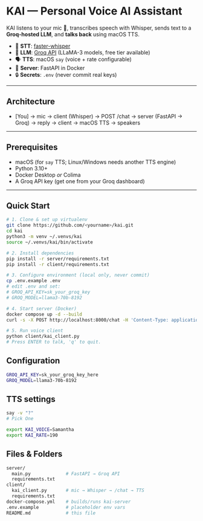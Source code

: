 # KAI — Personal Voice AI Assistant

KAI listens to your mic 🎤, transcribes speech with Whisper, sends text to a **Groq-hosted LLM**, and **talks back** using macOS TTS.

- 🎤 **STT**: [faster-whisper](https://github.com/SYSTRAN/faster-whisper)
- 🧠 **LLM**: [Groq API](https://groq.com) (LLaMA-3 models, free tier available)
- 🗣️ **TTS**: macOS `say` (voice + rate configurable)
- 🐳 **Server**: FastAPI in Docker
- 🔒 **Secrets**: `.env` (never commit real keys)

---

## Architecture

- [You] → mic → client (Whisper) → POST /chat → server (FastAPI → Groq) → reply → client → macOS TTS → speakers


---

## Prerequisites

- macOS (for `say` TTS; Linux/Windows needs another TTS engine)
- Python 3.10+
- Docker Desktop *or* Colima
- A Groq API key (get one from your Groq dashboard)

---

## Quick Start

```bash
# 1. Clone & set up virtualenv
git clone https://github.com/<yourname>/kai.git
cd kai
python3 -m venv ~/.venvs/kai
source ~/.venvs/kai/bin/activate

# 2. Install dependencies
pip install -r server/requirements.txt
pip install -r client/requirements.txt

# 3. Configure environment (local only, never commit)
cp .env.example .env
# edit .env and set:
# GROQ_API_KEY=sk_your_groq_key
# GROQ_MODEL=llama3-70b-8192

# 4. Start server (Docker)
docker compose up -d --build
curl -s -X POST http://localhost:8000/chat -H 'Content-Type: application/json' -d '{"text":"hello"}'

# 5. Run voice client
python client/kai_client.py
# Press ENTER to talk, 'q' to quit.
```

## Configuration

```bash
GROQ_API_KEY=sk_your_groq_key_here
GROQ_MODEL=llama3-70b-8192
```

## TTS settings
```bash
say -v "?"
# Pick One

export KAI_VOICE=Samantha
export KAI_RATE=190
```

## Files & Folders

```bash
server/
  main.py             # FastAPI → Groq API
  requirements.txt
client/
  kai_client.py       # mic → Whisper → /chat → TTS
  requirements.txt
docker-compose.yml    # builds/runs kai-server
.env.example          # placeholder env vars
README.md             # this file

```

